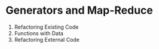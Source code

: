 # Generators and Map-Reduce
1. Refactoring Existing Code
2. Functions with Data
3. Refactoring External Code
